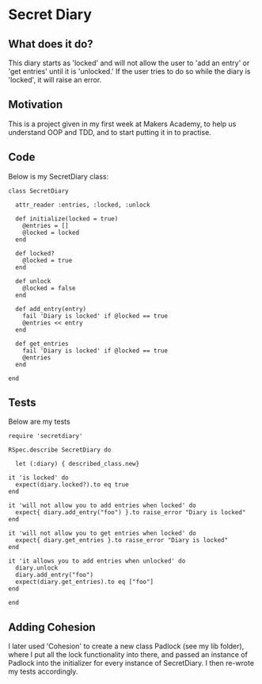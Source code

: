 # Secret Diary

## What does it do?
This diary starts as 'locked' and will not allow the user to 'add an entry' or 'get entries' until it is 'unlocked.'
If the user tries to do so while the diary is 'locked', it will raise an error.


## Motivation
This is a project given in my first week at Makers Academy, to help us understand OOP and TDD, and to start putting it in to practise.


## Code
Below is my SecretDiary class:
```
class SecretDiary

  attr_reader :entries, :locked, :unlock

  def initialize(locked = true)
    @entries = []
    @locked = locked
  end

  def locked?
    @locked = true
  end

  def unlock
    @locked = false
  end

  def add_entry(entry)
    fail 'Diary is locked' if @locked == true
    @entries << entry
  end

  def get_entries
    fail 'Diary is locked' if @locked == true
    @entries
  end

end
```


## Tests
Below are my tests
```
require 'secretdiary'

RSpec.describe SecretDiary do

  let (:diary) { described_class.new}

it 'is locked' do
  expect(diary.locked?).to eq true
end

it 'will not allow you to add entries when locked' do
  expect{ diary.add_entry("foo") }.to raise_error "Diary is locked"
end

it 'will not allow you to get entries when locked' do
  expect{ diary.get_entries }.to raise_error "Diary is locked"
end

it 'it allows you to add entries when unlocked' do
  diary.unlock
  diary.add_entry("foo")
  expect(diary.get_entries).to eq ["foo"]
end

end
```

## Adding Cohesion
I later used 'Cohesion' to create a new class Padlock (see my lib folder), where I put all the lock functionality into there, and passed an instance of Padlock into the initializer for every instance of SecretDiary. I then re-wrote my tests accordingly.

